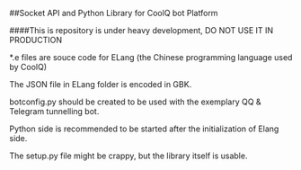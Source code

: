 ##Socket API and Python Library for CoolQ bot Platform


####This is repository is under heavy development, DO NOT USE IT IN PRODUCTION
>


*.e files are souce code for ELang (the Chinese programming language used by CoolQ)

The JSON file in ELang folder is encoded in GBK.

botconfig.py should be created to be used with the exemplary QQ & Telegram tunnelling bot.

Python side is recommended to be started after the initialization of Elang side.

The setup.py file might be crappy, but the library itself is usable.